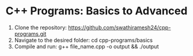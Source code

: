 # C++ Programs: Basics to Advanced


1. Clone the repository: https://github.com/swathiramesh24/cpp-programs.git
2. Navigate to the desired folder: cd cpp-programs/basics
3. Compile and run: g++ file_name.cpp -o output && ./output


